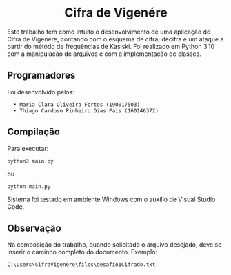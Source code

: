 <h1 align="center"> Cifra de Vigenére </h1>

  Este trabalho tem como intuito o desenvolvimento de uma aplicação de Cifra de Vigenére, contando com o esquema de cifra, decifra e um ataque a partir do método de frequências de Kasiski. Foi realizado em Python 3.10 com a manipulação de arquivos e com a implementação de classes. 

<h2 align="left"> Programadores </h2>

Foi desenvolvido pelos:
      
      •	Maria Clara Oliveira Fortes (190017503)
      •	Thiago Cardoso Pinheiro Dias Pais (160146372)

<h2 align="left"> Compilação </h2>
  
  Para executar:
  
  ```
  python3 main.py
  ```
  ou
  
  ```
  python main.py
  ```
  
  Sistema foi testado em ambiente Windows com o auxílio de Visual Studio Code.
  
  <h2 align="left"> Observação </h2>
  
  Na composição do trabalho, quando solicitado o arquivo desejado, deve se inserir o caminho completo do documento. Exemplo:
  
  ```
  C:\Users\CifraVigenere\files\desafio1Cifrado.txt
  ```
  
